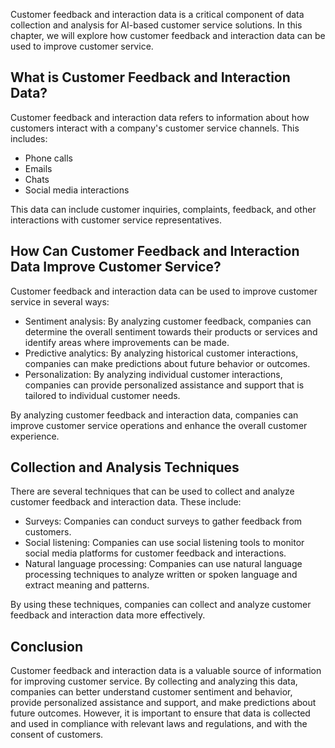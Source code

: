 
Customer feedback and interaction data is a critical component of data collection and analysis for AI-based customer service solutions. In this chapter, we will explore how customer feedback and interaction data can be used to improve customer service.

What is Customer Feedback and Interaction Data?
-----------------------------------------------

Customer feedback and interaction data refers to information about how customers interact with a company's customer service channels. This includes:

* Phone calls
* Emails
* Chats
* Social media interactions

This data can include customer inquiries, complaints, feedback, and other interactions with customer service representatives.

How Can Customer Feedback and Interaction Data Improve Customer Service?
------------------------------------------------------------------------

Customer feedback and interaction data can be used to improve customer service in several ways:

* Sentiment analysis: By analyzing customer feedback, companies can determine the overall sentiment towards their products or services and identify areas where improvements can be made.
* Predictive analytics: By analyzing historical customer interactions, companies can make predictions about future behavior or outcomes.
* Personalization: By analyzing individual customer interactions, companies can provide personalized assistance and support that is tailored to individual customer needs.

By analyzing customer feedback and interaction data, companies can improve customer service operations and enhance the overall customer experience.

Collection and Analysis Techniques
----------------------------------

There are several techniques that can be used to collect and analyze customer feedback and interaction data. These include:

* Surveys: Companies can conduct surveys to gather feedback from customers.
* Social listening: Companies can use social listening tools to monitor social media platforms for customer feedback and interactions.
* Natural language processing: Companies can use natural language processing techniques to analyze written or spoken language and extract meaning and patterns.

By using these techniques, companies can collect and analyze customer feedback and interaction data more effectively.

Conclusion
----------

Customer feedback and interaction data is a valuable source of information for improving customer service. By collecting and analyzing this data, companies can better understand customer sentiment and behavior, provide personalized assistance and support, and make predictions about future outcomes. However, it is important to ensure that data is collected and used in compliance with relevant laws and regulations, and with the consent of customers.
